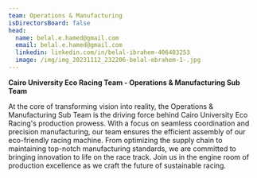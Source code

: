 ```yaml
---
team: Operations & Manufacturing
isDirectorsBoard: false
head:
  name: belal.e.hamed@gmail.com
  email: belal.e.hamed@gmail.com
  linkedin: linkedin.com/in/belal-ibrahem-406403253
  image: /img/img_20231112_232206-belal-ebrahem-1-.jpg
---
```

**Cairo University Eco Racing Team - Operations & Manufacturing Sub Team**

At the core of transforming vision into reality, the Operations & Manufacturing Sub Team is the driving force behind Cairo University Eco Racing's production prowess. With a focus on seamless coordination and precision manufacturing, our team ensures the efficient assembly of our eco-friendly racing machine. From optimizing the supply chain to maintaining top-notch manufacturing standards, we are committed to bringing innovation to life on the race track. Join us in the engine room of production excellence as we craft the future of sustainable racing.